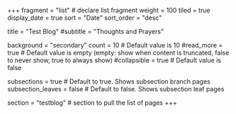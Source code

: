 +++
fragment = "list" # declare list fragment
weight = 100
tiled = true
display_date = true
sort = "Date"
sort_order = "desc"

title = "Test Blog"
#subtitle = "Thoughts and Prayers"

background = "secondary"
count = 10 # Default value is 10
#read_more = true # Default value is empty (empty: show when content is truncated, false to never show, true to always show)
#collapsible = true # Default value is false

subsections = true # Default to true. Shows subsection branch pages
subsection_leaves = false # Default to false. Shows subsection leaf pages

section = "testblog" # section to pull the list of pages
+++